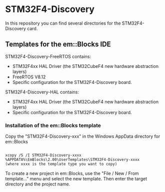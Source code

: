 STM32F4-Discovery
============


In this repository you can find several directories for the STM32F4-Discovery card. 

## Templates for the em::Blocks IDE

STM32F4-Discovery-FreeRTOS contains:
- STM32F4xx HAL Driver (the STM32CubeF4 new hardware abstraction layers)
- FreeRTOS V8.12
- Specific configuration for the STM32F4-Discovery board.

STM32F4-Discovery-HAL contains:
- STM32F4xx HAL Driver (the STM32CubeF4 new hardware abstraction layers)
- Specific configuration for the STM32F4-Discovery board.


### Installation of the em::Blocks template

Copy the "STM32F4-Discovery-xxx" in the Windows AppData directory for em::Blocks

```Batchfile 

xcopy /S /I STM32F4-Discovery-xxxx %APPDATA%\EmBlocks\2.00\UserTemplates\STM32F4-Discovery-xxxx
(where xxxx is the template type you want to copy)
```

To create a new project in em::Blocks, use the "File / New / From template..." menu and select the new template. 
Then enter the target directory and the project name.
